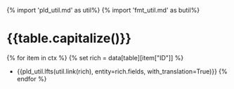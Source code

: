{% import 'pld_util.md' as util%}
{% import 'fmt_util.md' as butil%}

# {{table.capitalize()}}
{% for item in ctx %}
{% set rich = data[table][item["ID"]] %}
* {{pld_util.lfts(util.link(rich), entity=rich.fields, with_translation=True)}}
{% endfor %}